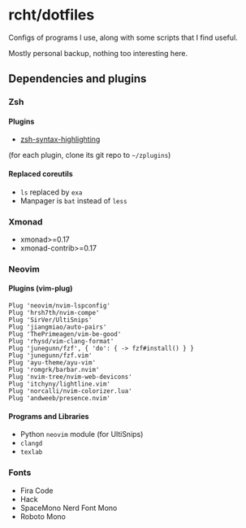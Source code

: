 # rcht/dotfiles

Configs of programs I use, along with some scripts that I find useful.

Mostly personal backup, nothing too interesting here.

## Dependencies and plugins

### Zsh

#### Plugins

- [zsh-syntax-highlighting](https://github.com/zsh-users/zsh-syntax-highlighting/)

(for each plugin, clone its git repo to `~/zplugins`)

#### Replaced coreutils

- `ls` replaced by `exa`
- Manpager is `bat` instead of `less`

### Xmonad 

- xmonad>=0.17
- xmonad-contrib>=0.17

### Neovim

#### Plugins (vim-plug)

```
Plug 'neovim/nvim-lspconfig'
Plug 'hrsh7th/nvim-compe'
Plug 'SirVer/UltiSnips'
Plug 'jiangmiao/auto-pairs'
Plug 'ThePrimeagen/vim-be-good'
Plug 'rhysd/vim-clang-format'
Plug 'junegunn/fzf', { 'do': { -> fzf#install() } }
Plug 'junegunn/fzf.vim'
Plug 'ayu-theme/ayu-vim'
Plug 'romgrk/barbar.nvim'
Plug 'nvim-tree/nvim-web-devicons'
Plug 'itchyny/lightline.vim'
Plug 'norcalli/nvim-colorizer.lua'
Plug 'andweeb/presence.nvim'
```

#### Programs and Libraries

- Python `neovim` module (for UltiSnips)
- `clangd`
- `texlab`

### Fonts

- Fira Code
- Hack
- SpaceMono Nerd Font Mono
- Roboto Mono
